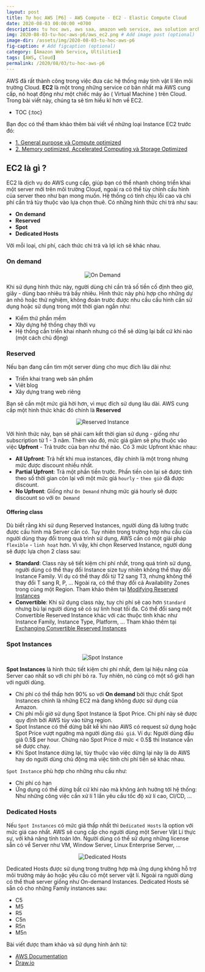 ```yaml
---
layout: post
title: Tự học AWS [P6] - AWS Compute - EC2 - Elastic Compute Cloud
date: 2020-08-03 00:00:00 +0700
description: tu hoc aws, aws saa, amazon web service, aws solution architecture associate, ec2 la gi, aws ec2
img: 2020-08-03-tu-hoc-aws-p6/aws_ec2.png # Add image post (optional)
image-dir: /assets/img/2020-08-03-tu-hoc-aws-p6
fig-caption: # Add figcaption (optional)
category: [Amazon Web Service, Ultilities]
tags: [AWS, Cloud]
permalink: /2020/08/03/tu-hoc-aws-p6
---
```

AWS đã rất thành công trong việc đưa các hệ thống máy tính vật lí lên môi trường Cloud. **EC2** là một trong những service cơ bản nhất mà AWS cung cấp, nó hoạt động như một chiếc máy ảo ( Virtual Machine ) trên Cloud. Trong bài viết này, chúng ta sẽ tìm hiểu kĩ hơn về EC2.

* TOC
{:toc}

Bạn đọc có thể tham khảo thêm bài viết về những loại Instance EC2 trước đó:
* [1. General purpose và Compute optimized]({{site.url}}/2020/01/15/tu-hoc-aws-p2)
* [2. Memory optimized, Accelerated Computing và Storage Optimized]({{site.url}}/2020/06/30/tu-hoc-aws-p4)

## EC2 là gì ?

EC2 là dịch vụ do AWS cung cấp, giúp bạn có thể nhanh chóng triển khai một server mới trên môi trường Cloud, ngoài ra có thể tùy chỉnh cấu hình của server theo như bạn mong muốn. Hệ thống có tính chịu lỗi cao và chi phí cần trả tùy thuộc vào lựa chọn thuê. Có những hình thức chi trả như sau:

* **On demand**
* **Reserved**
* **Spot**
* **Dedicated Hosts**

Với mỗi loại, chi phí, cách thức chi trả và lợi ích sẽ khác nhau.

### On demand

<p align="center"><img alt="On Demand" src="{{page.image-dir}}/ec2_on_demand.png"/></p>

Khi sử dụng hình thức này, người dùng chỉ cần trả số tiền cố định theo giờ, giây - dùng bao nhiêu trả bấy nhiêu. Hình thức này phù hợp cho những dự án nhỏ hoặc thử nghiệm, không đoán trước được nhu cầu cấu hình cần sử dụng hoặc sử dụng trong một thời gian ngắn như:

* Kiểm thử phần mềm
* Xây dựng hệ thống chạy thời vụ
* Hệ thống cần triển khai nhanh nhưng có thể sẽ dừng lại bất cứ khi nào (một cách chủ động)

### Reserved

Nếu bạn đang cần tìm một server dùng cho mục đích lâu dài như:
* Triển khai trang web sản phẩm 
* Viêt blog
* Xây dựng trang web riêng

Bạn sẽ cần một mức giá hời hơn, vì mục đích sử dụng lâu dài. AWS cung cấp một hình thức khác đó chính là **Reserved** 

<p align="center"><img alt="Reserved Instance" src="{{page.image-dir}}/ec2_reserved.png"/></p>

Với hình thức này, bạn sẽ phải cam kết thời gian sử dụng - giống như subscription từ 1 - 3 năm. Thêm vào đó, mức giá giảm sẽ phụ thuộc vào việc **Upfront** - Trả trước của bạn như thế nào. Có 3 mức Upfront khác nhau:
* **All Upfront**: Trả hết khi mua instances, đây chính là một trong nhưng mức được discount nhiều nhất.
* **Partial Upfront**: Trả một phần tiền trước. Phần tiền còn lại sẽ được tính theo số thời gian còn lại với một mức giá `hourly` - `theo giờ` đã được discount.
* **No Upfront**: Giống như `On Demand` nhưng mức giá hourly sẽ được discount so với `On Demand`

#### Offering class

Dù biết rằng khi sử dụng Reserved Instances, người dùng đã lường trước được cấu hình mà Server cần có. Tuy nhiên trong trường hợp nhu cầu của người dùng thay đổi trong quá trình sử dụng, AWS cần có một giải pháp `flexible` - `linh hoạt` hơn. Vì vậy, khi chọn Reserved Instance, người dùng sẽ được lựa chọn 2 class sau:

* **Standard**: Class này sẽ tiết kiệm chi phí nhất, trong quá trình sử dụng, người dùng có thể thay đổi Instance size tuy nhiên không thể thay đổi Instance Family. Ví dụ có thể thay đổi từ T2 sang T3, nhưng không thể thay đổi T sang R, P, ... Ngoài ra, có thể thay đổi cả Availability Zones trong cùng một Region. Tham khảo thêm tại [Modifying Reserved Instances](https://docs.aws.amazon.com/AWSEC2/latest/UserGuide/ri-modifying.html)
* **Convertible**: Khi sử dụng class này, tuy chi phí sẽ cao hơn `Standard` nhưng bù lại người dùng sẽ có sự linh hoạt tối đa. Có thể đổi sang một Convertible Reserved Instance khác với các thuộc tính khác như Instance Family, Instance Type, Platform, ... Tham khảo thêm tại [Exchanging Convertible Reserved Instances](https://docs.aws.amazon.com/AWSEC2/latest/UserGuide/ri-convertible-exchange.html)


### Spot Instances

<p align="center"><img alt="Spot Instance" src="{{page.image-dir}}/ec2_spot.png"/></p>

**Spot Instances** là hình thức tiết kiệm chi phí nhất, đem lại hiệu năng của Server cao nhất so với chi phí bỏ ra. Tuy nhiên, nó cũng có một số giới hạn với người dùng. 

* Chi phí có thể thấp hơn 90% so với **On demand** bởi thực chất Spot Instances chính là những EC2 mà đang không được sử dụng của Amazon.
* Chi phí mỗi giờ sử dụng Spot Instance là Spot Price. Chi phí này sẽ được quy định bởi AWS tùy vào từng region.
* Spot Instance có thể dừng bất kể khi nào AWS có request sử dụng hoặc Spot Price vượt ngưỡng mà người dùng `đấu giá`. Ví dụ: Người dùng đấu giá 0.5$ per hour. Chừng nào Spot Price ở mức < 0.5$ thì Instance vẫn sẽ được chạy. 
* Khi Spot Instance dừng lại, tùy thuộc vào việc dừng lại này là do AWS hay do người dùng chủ động mà việc tính chi phí tiền sẽ khác nhau.

`Spot Instance` phù hợp cho những nhu cầu như:
* Chi phí có hạn
* Ứng dụng có thể dừng bất cứ khi nào mà không ảnh hưởng tới hệ thống: Như những công việc cần xử lí 1 lần yêu cầu tốc độ xử lí cao, CI/CD, ...

### Dedicated Hosts

Nếu `Spot Instances` có mức giá thấp nhất thì `Dedicated Hosts` là option với mức giá cao nhất. AWS sẽ cung cấp cho người dùng một Server Vật Lí thực sự, với khả năng tính toán lớn. Người dùng có thể sử dụng những license sẵn có vể Server như VM, Window Server, Linux Enterprise Server, ... 

<p align="center"><img alt="Dedicated Hosts" src="{{page.image-dir}}/ec2_dedicated.png"/></p>

Dedicated Hosts được sử dụng trong trường hợp mà ứng dụng không hỗ trợ môi trường máy ảo hoặc yêu cầu có một server vật lí. Ngoài ra người dùng có thể thuê server giống như On-demand Instances. Dedicated Hosts sẽ sẵn có cho những Family instances sau:
* C5
* M5
* R5
* C5n
* R5n
* M5n

Bài viết được tham khảo và sử dụng hình ảnh từ:
* [AWS Documentation](https://docs.aws.amazon.com/index.html)
* [Draw.io](https://www.draw.io/?splash=0&libs=aws4)